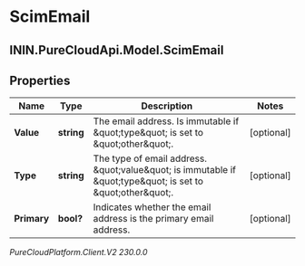 # ScimEmail

## ININ.PureCloudApi.Model.ScimEmail

## Properties

|Name | Type | Description | Notes|
|------------ | ------------- | ------------- | -------------|
| **Value** | **string** | The email address. Is immutable if \&quot;type\&quot; is set to \&quot;other\&quot;. | [optional] |
| **Type** | **string** | The type of email address. \&quot;value\&quot; is immutable if \&quot;type\&quot; is set to \&quot;other\&quot;. | [optional] |
| **Primary** | **bool?** | Indicates whether the email address is the primary email address. | [optional] |



_PureCloudPlatform.Client.V2 230.0.0_
